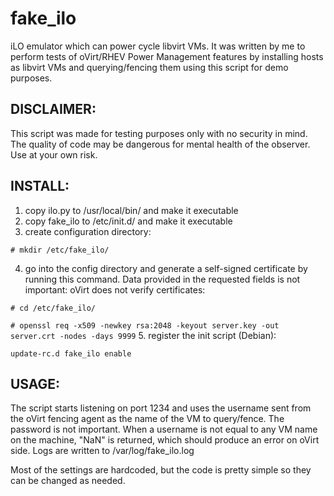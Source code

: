 fake_ilo
========

iLO emulator which can power cycle libvirt VMs. It was written by me to perform tests of oVirt/RHEV Power Management features by installing hosts as libvirt VMs and querying/fencing them using this script for demo purposes.

DISCLAIMER:
-----------
This script was made for testing purposes only with no security in mind. The quality of code may be dangerous for mental health of the observer. Use at your own risk.

INSTALL:
--------

1. copy ilo.py to /usr/local/bin/  and make it executable
2. copy fake_ilo to /etc/init.d/ and make it executable
3. create configuration directory:

 `# mkdir /etc/fake_ilo/`

4. go into the config directory and generate a self-signed certificate by running this command. Data provided in the requested fields is not important: oVirt does not verify certificates:

 `# cd /etc/fake_ilo/`

 `# openssl req -x509 -newkey rsa:2048 -keyout server.key -out server.crt -nodes -days 9999`
5. register the init script (Debian):

 `update-rc.d fake_ilo enable`
 
USAGE:
------
 
 The script starts listening on port 1234 and uses the username sent from the oVirt fencing agent as the name of the VM to query/fence. The password is not important. When a username is not equal to any VM name on the machine, "NaN" is returned, which should produce an error on oVirt side. Logs are written to /var/log/fake_ilo.log
 
 Most of the settings are hardcoded, but the code is pretty simple so they can be changed as needed.

